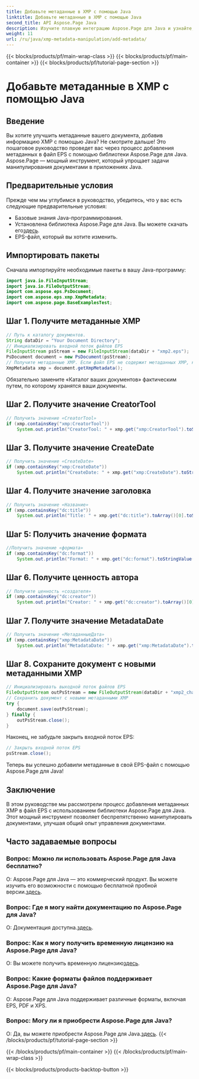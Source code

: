```yaml
---
title: Добавьте метаданные в XMP с помощью Java
linktitle: Добавьте метаданные в XMP с помощью Java
second_title: API Aspose.Page Java
description: Изучите плавную интеграцию Aspose.Page для Java и узнайте, как легко добавлять метаданные XMP в ваши файлы EPS. Улучшите свою игру в управлении документами уже сегодня!
weight: 11
url: /ru/java/xmp-metadata-manipulation/add-metadata/
---
```


{{< blocks/products/pf/main-wrap-class >}}
{{< blocks/products/pf/main-container >}}
{{< blocks/products/pf/tutorial-page-section >}}

# Добавьте метаданные в XMP с помощью Java

## Введение
Вы хотите улучшить метаданные вашего документа, добавив информацию XMP с помощью Java? Не смотрите дальше! Это пошаговое руководство проведет вас через процесс добавления метаданных в файл EPS с помощью библиотеки Aspose.Page для Java. Aspose.Page — мощный инструмент, который упрощает задачи манипулирования документами в приложениях Java.
## Предварительные условия
Прежде чем мы углубимся в руководство, убедитесь, что у вас есть следующие предварительные условия:
- Базовые знания Java-программирования.
-  Установлена библиотека Aspose.Page для Java. Вы можете скачать его[здесь](https://releases.aspose.com/page/java/).
- EPS-файл, который вы хотите изменить.
## Импортировать пакеты
Сначала импортируйте необходимые пакеты в вашу Java-программу:
```java
import java.io.FileInputStream;
import java.io.FileOutputStream;
import com.aspose.eps.PsDocument;
import com.aspose.eps.xmp.XmpMetadata;
import com.aspose.page.BaseExamplesTest;
```
## Шаг 1. Получите метаданные XMP
```java
// Путь к каталогу документов.
String dataDir = "Your Document Directory";
// Инициализировать входной поток файлов EPS
FileInputStream psStream = new FileInputStream(dataDir + "xmp2.eps");
PsDocument document = new PsDocument(psStream);
// Получите метаданные XMP. Если файл EPS не содержит метаданных XMP, новый создается с использованием значений из комментариев метаданных PS (%%Creator, %%CreateDate, %%Title и т. д.).
XmpMetadata xmp = document.getXmpMetadata();
```
Обязательно замените «Каталог ваших документов» фактическим путем, по которому хранятся ваши документы.

## Шаг 2. Получите значение CreatorTool
```java
// Получить значение «CreatorTool»
if (xmp.containsKey("xmp:CreatorTool"))
    System.out.println("CreatorTool: " + xmp.get("xmp:CreatorTool").toStringValue());
```
## Шаг 3. Получите значение CreateDate
```java
// Получить значение «CreateDate»
if (xmp.containsKey("xmp:CreateDate"))
    System.out.println("CreateDate: " + xmp.get("xmp:CreateDate").toStringValue());
```
## Шаг 4. Получите значение заголовка
```java
// Получить значение «Название»
if (xmp.containsKey("dc:title"))
    System.out.println("Title: " + xmp.get("dc:title").toArray()[0].toStringValue());
```
## Шаг 5: Получить значение формата
```java
//Получить значение «формата»
if (xmp.containsKey("dc:format"))
    System.out.println("Format: " + xmp.get("dc:format").toStringValue());
```
## Шаг 6. Получите ценность автора
```java
// Получите ценность «создателя»
if (xmp.containsKey("dc:creator"))
    System.out.println("Creator: " + xmp.get("dc:creator").toArray()[0].toStringValue());
```
## Шаг 7. Получите значение MetadataDate
```java
// Получить значение «МетаданныеДата»
if (xmp.containsKey("xmp:MetadataDate"))
    System.out.println("MetadataDate: " + xmp.get("xmp:MetadataDate").toStringValue());
```
## Шаг 8. Сохраните документ с новыми метаданными XMP
```java
// Инициализировать выходной поток файлов EPS
FileOutputStream outPsStream = new FileOutputStream(dataDir + "xmp2_changed.eps");
// Сохранить документ с новыми метаданными XMP
try {			
    document.save(outPsStream);
} finally {
    outPsStream.close();
}
```
Наконец, не забудьте закрыть входной поток EPS:
```java
// Закрыть входной поток EPS
psStream.close();
```
Теперь вы успешно добавили метаданные в свой EPS-файл с помощью Aspose.Page для Java!
## Заключение
В этом руководстве мы рассмотрели процесс добавления метаданных XMP в файл EPS с использованием библиотеки Aspose.Page для Java. Этот мощный инструмент позволяет беспрепятственно манипулировать документами, улучшая общий опыт управления документами.
## Часто задаваемые вопросы
### Вопрос: Можно ли использовать Aspose.Page для Java бесплатно?
 О: Aspose.Page для Java — это коммерческий продукт. Вы можете изучить его возможности с помощью бесплатной пробной версии.[здесь](https://releases.aspose.com/).
### Вопрос: Где я могу найти документацию по Aspose.Page для Java?
 О: Документация доступна.[здесь](https://reference.aspose.com/page/java/).
### Вопрос: Как я могу получить временную лицензию на Aspose.Page для Java?
 О: Вы можете получить временную лицензию[здесь](https://purchase.aspose.com/temporary-license/).
### Вопрос: Какие форматы файлов поддерживает Aspose.Page для Java?
О: Aspose.Page для Java поддерживает различные форматы, включая EPS, PDF и XPS.
### Вопрос: Могу ли я приобрести Aspose.Page для Java?
 О: Да, вы можете приобрести Aspose.Page для Java.[здесь](https://purchase.aspose.com/buy).
{{< /blocks/products/pf/tutorial-page-section >}}

{{< /blocks/products/pf/main-container >}}
{{< /blocks/products/pf/main-wrap-class >}}

{{< blocks/products/products-backtop-button >}}
